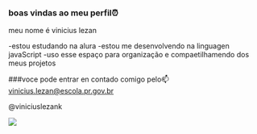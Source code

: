 ### boas vindas ao meu perfil⏰

meu nome é vinicius lezan

-estou estudando na alura 
-estou me desenvolvendo na linguagen javaScript
-uso esse espaço para organização e compaetilhamendo dos meus projetos

###voce pode entrar en contado comigo pelo📫
vinicius.lezan@escola.pr.gov.br

@viniciuslezank


![](https://media.tenor.com/DLX2CDNyqRgAAAAM/zilliqa-zil.gif)
